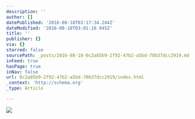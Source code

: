 ```yaml
---
description: ''
author: []
datePublished: '2016-08-18T03:17:34.244Z'
dateModified: '2016-08-18T03:01:10.945Z'
title: ''
publisher: {}
via: {}
starred: false
sourcePath: _posts/2016-08-18-0c2a85b9-2f92-47b2-a5bd-70b37dcc2919.md
inFeed: true
hasPage: true
inNav: false
url: 0c2a85b9-2f92-47b2-a5bd-70b37dcc2919/index.html
_context: 'http://schema.org'
_type: Article

---
```

![](https://the-grid-user-content.s3-us-west-2.amazonaws.com/c2a92bc6-31ee-4933-9779-5bbdf9595584.jpg)